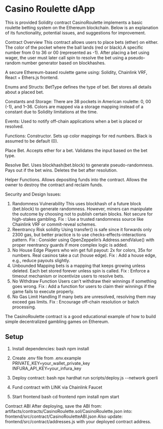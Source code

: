 # Casino Roulette dApp

This is provided Solidity contract CasinoRoulette implements a basic roulette betting system on the Ethereum blockchain. Below is an explanation of its functionality, potential issues, and suggestions for improvement.

Contract Overview
This contract allows users to place bets (ether) on either. The color of the pocket where the ball lands (red or black).A specific number from 0 to 36 or 00 (represented as -1). After placing a bet using wager, the user must later call spin to resolve the bet using a pseudo-random number generator based on blockhashes.

A secure Ethereum-based roulette game using: Solidity, Chainlink VRF, React + Ethers.js frontend.

Enums and Structs: BetType defines the type of bet. Bet stores all details about a placed bet.

Constants and Storage: There are 38 pockets in American roulette: 0, 00 (-1), and 1–36. Colors are mapped via a storage mapping instead of a constant due to Solidity limitations at the time.

Events: Used to notify off-chain applications when a bet is placed or resolved.

Functions:
Constructor. Sets up color mappings for red numbers. Black is assumed to be default (0).

Place Bet. Accepts ether for a bet. Validates the input based on the bet type.

Resolve Bet. Uses blockhash(bet.block) to generate pseudo-randomness. Pays out if the bet wins. Deletes the bet after resolution.

Helper Functions. Allows depositing funds into the contract. Allows the owner to destroy the contract and reclaim funds.

Security and Design Issues:
1. Randomness Vulnerability
This uses blockhash of a future block (bet.block) to generate randomness. However, miners can manipulate the outcome by choosing not to publish certain blocks.
Not secure for high-stakes gambling.
Fix : Use a trusted randomness source like Chainlink VRF or commit-reveal schemes.
2. Reentrancy Risk solidity
Using transfer() is safe since it forwards only 2300 gas, but better practice is to use checks-effects-interactions pattern.
Fix : Consider using OpenZeppelin’s Address.sendValue() with proper reentrancy guards if more complex logic is added.
3. No House Edge
Players who win get full payout: 2x for colors, 35x for numbers.
Real casinos take a cut (house edge).
Fix : Add a house edge, e.g., reduce payouts slightly.
4. Unbounded Mapping
bets is a mapping that keeps growing unless deleted.
Each bet stored forever unless spin is called.
Fix : Enforce a timeout mechanism or incentivize users to resolve bets.
5. No Withdraw Function
Users can't withdraw their winnings if something goes wrong.
Fix : Add a function for users to claim their winnings if the game fails to execute properly.
6. No Gas Limit Handling
If many bets are unresolved, resolving them may exceed gas limits.
Fix : Encourage off-chain resolution or batch processing.

The CasinoRoulette contract is a good educational example of how to build simple decentralized gambling games on Ethereum. 

## Setup

1. Install dependencies:
bash
npm install

2. Create .env file from .env.example
PRIVATE_KEY=your_wallet_private_key
INFURA_API_KEY=your_infura_key

3. Deploy contract:
bash
npx hardhat run scripts/deploy.js --network goerli

4. Fund contract with LINK via Chainlink Faucet

5. Start frontend
bash
cd frontend
npm install
npm start

Contract ABI
After deploying, save the ABI from:
artifacts/contracts/CasinoRoulette.sol/CasinoRoulette.json
into:
frontend/src/contract/CasinoRouletteABI.json
Also update:
frontend/src/contract/addresses.js
with your deployed contract address.
